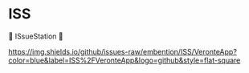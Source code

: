 # ISS             

🚀 ISsueStation 🚀 

https://img.shields.io/github/issues-raw/embention/ISS/VeronteApp?color=blue&label=ISS%2FVeronteApp&logo=github&style=flat-square
              
